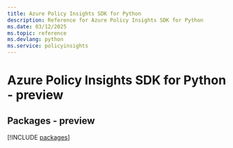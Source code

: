 ```yaml
---
title: Azure Policy Insights SDK for Python
description: Reference for Azure Policy Insights SDK for Python
ms.date: 03/12/2025
ms.topic: reference
ms.devlang: python
ms.service: policyinsights
---
```

# Azure Policy Insights SDK for Python - preview
## Packages - preview
[!INCLUDE [packages](policy-insights-index.md)]
